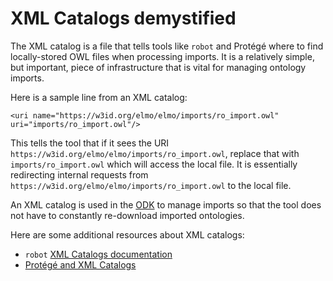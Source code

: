 # XML Catalogs demystified

The XML catalog is a file that tells tools like `robot` and Protégé where to find locally-stored OWL files when processing imports. It is a relatively simple, but important, piece of infrastructure that is vital for managing ontology imports. 

Here is a sample line from an XML catalog:

`<uri name="https://w3id.org/elmo/elmo/imports/ro_import.owl" uri="imports/ro_import.owl"/>`

This tells the tool that if it sees the URI `https://w3id.org/elmo/elmo/imports/ro_import.owl`, replace that with `imports/ro_import.owl` which will access the local file. It is essentially redirecting internal requests from `https://w3id.org/elmo/elmo/imports/ro_import.owl` to the local file.

An XML catalog is used in the [ODK](odk.md) to manage imports so that the tool does not have to constantly re-download imported ontologies. 

Here are some additional resources about XML catalogs:

- `robot` [XML Catalogs documentation](https://robot.obolibrary.org/global.html#xml-catalogs)
- [Protégé and XML Catalogs](https://protegewiki.stanford.edu/wiki/Importing_Ontologies_in_P41#Protege_and_XML_Catalogs)